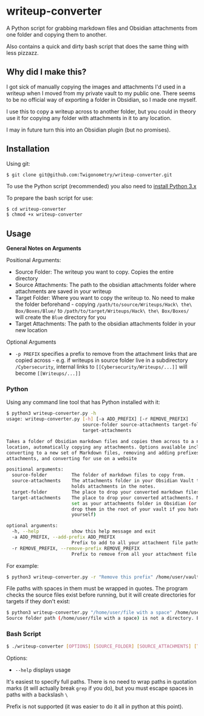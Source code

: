 # writeup-converter

A Python script for grabbing markdown files and Obsidian attachments from one folder and copying them to another.

Also contains a quick and dirty bash script that does the same thing with less pizzazz.

## Why did I make this?

I got sick of manually copying the images and attachments I'd used in a writeup when I moved from my private vault to my public one. There seems to be no official way of exporting a folder in Obsidian, so I made one myself.

I use this to copy a writeup across to another folder, but you could in theory use it for copying any folder with attachments in it to any location.

I may in future turn this into an Obsidian plugin (but no promises).

## Installation

Using git:

```
$ git clone git@github.com:Twigonometry/writeup-converter.git
```

To use the Python script (recommended) you also need to [install Python 3.x](https://www.python.org/downloads/)

To prepare the bash script for use:

```bash
$ cd writeup-converter
$ chmod +x writeup-converter
```

## Usage

**General Notes on Arguments**

Positional Arguments:
- Source Folder: The writeup you want to copy. Copies the entire directory
- Source Attachments: The path to the obsidian attachments folder where attachments are saved in your writeup
- Target Folder: Where you want to copy the writeup to. No need to make the folder beforehand - copying `/path/to/source/Writeups/Hack\ the\ Box/Boxes/Blue/` to `/path/to/target/Writeups/Hack\ the\ Box/Boxes/` will create the `Blue` directory for you
- Target Attachments: The path to the obsidian attachments folder in your new location

Optional Arguments
- `-p PREFIX` specifies a prefix to remove from the attachment links that are copied across - e.g. if writeups in source folder live in a subdirectory `/Cybersecurity`, internal links to `[[Cybersecurity/Writeups/...]]` will become `[[Writeups/...]]`

### Python

Using any command line tool that has Python installed with it:

```bash
$ python3 writeup-converter.py -h
usage: writeup-converter.py [-h] [-a ADD_PREFIX] [-r REMOVE_PREFIX]
                            source-folder source-attachments target-folder
                            target-attachments

Takes a folder of Obsidian markdown files and copies them across to a new 
location, automatically copying any attachments. Options available include
converting to a new set of Markdown files, removing and adding prefixes to
attachments, and converting for use on a website

positional arguments:
  source-folder         The folder of markdown files to copy from.
  source-attachments    The attachments folder in your Obsidian Vault that
                        holds attachments in the notes.
  target-folder         The place to drop your converted markdown files
  target-attachments    The place to drop your converted attachments. Must be
                        set as your attachments folder in Obsidian (or just
                        drop them in the root of your vault if you hate
                        yourself)

optional arguments:
  -h, --help            show this help message and exit
  -a ADD_PREFIX, --add-prefix ADD_PREFIX
                        Prefix to add to all your attachment file paths.
  -r REMOVE_PREFIX, --remove-prefix REMOVE_PREFIX
                        Prefix to remove from all your attachment file paths.
```

For example:

```bash
$ python3 writeup-converter.py -r "Remove this prefix" /home/user/vault/writeup/ /home/user/vault/attachments/ /home/user/target/ /home/user/target/attachments/
```

File paths with spaces in them must be wrapped in quotes. The program checks the source files exist before running, but it will create directories for targets if they don't exist:

```bash
$ python3 writeup-converter.py "/home/user/file with a space" /home/user/notreal /home/user/target/ /home/user/target-attachments/
Source folder path (/home/user/file with a space) is not a directory. Exiting
```

### Bash Script

```bash
$ ./writeup-converter [OPTIONS] [SOURCE_FOLDER] [SOURCE_ATTACHMENTS] [TARGET_FOLDER] [TARGET_ATTACHMENTS]
```

Options:
- `--help` displays usage

It's easiest to specify full paths. There is no need to wrap paths in quotation marks (it will actually break `grep` if you do), but you must escape spaces in paths with a backslash `\`

Prefix is not supported (it was easier to do it all in python at this point).